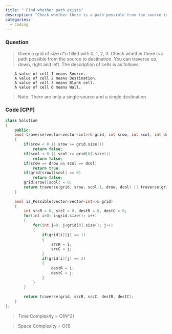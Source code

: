 ```yaml
---
title: " Find whether path exists"
description: "Check whether there is a path possible from the source to destination"
categories:
  - Coding
---
```


### Question

> Given a grid of size n*n filled with 0, 1, 2, 3. Check whether there is a path possible from the source to destination. You can traverse up, down, right and left.
> The description of cells is as follows:

```
    A value of cell 1 means Source.
    A value of cell 2 means Destination.
    A value of cell 3 means Blank cell.
    A value of cell 0 means Wall.
```

> Note: There are only a single source and a single destination.

### Code [CPP]

```cpp
class Solution
{
    public:
    bool traverse(vector<vector<int>>& grid, int srow, int scol, int drow, int dcol)
    {
        if(srow < 0 || srow >= grid.size())
            return false;
        if(scol < 0 || scol >= grid[0].size())
            return false;
        if(srow == drow && scol == dcol)
            return true;
        if(grid[srow][scol] == 0)
            return false;
        grid[srow][scol] = 0;
        return traverse(grid, srow, scol-1, drow, dcol) || traverse(grid, srow, scol+1, drow, dcol) || traverse(grid, srow+1, scol, drow, dcol) ||  traverse(grid, srow-1, scol, drow, dcol);
    }
    
    bool is_Possible(vector<vector<int>>& grid) 
    {
        int srcR = 0, srcC = 0, destR = 0, destC = 0;
        for(int i=0; i<grid.size(); i++)
        {
            for(int j=0; j<grid[0].size(); j++)
            {
                if(grid[i][j] == 1)
                {
                    srcR = i;
                    srcC = j;
                }
                if(grid[i][j] == 2)
                {
                    destR = i;
                    destC = j;
                }
            }
        }
        
        return traverse(grid, srcR, srcC, destR, destC);
    }
};
```


> Time Complexity = O(N^2)

> Space Complexity = O(1)
